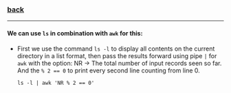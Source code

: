 ### [back](https://github.com/idevHive/42/tree/master/Piscines/C/Day01/files/ex06)

------------------------------------------
#### We can use `ls` in combination with `awk` for this:
* First we use the command `ls -l` to display all contents on the current
directory in a list format, then pass the results forward using pipe `|` for
`awk` with the option:
NR → The total number of input records seen so far.
And the `% 2 == 0` to print every second line counting from line 0.
	```
	ls -l | awk 'NR % 2 == 0'
	```
